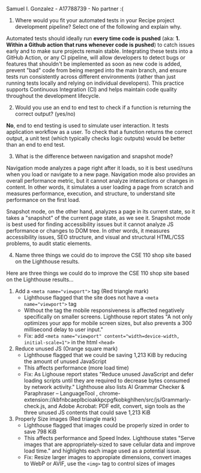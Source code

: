 Samuel I. Gonzalez - A17788739 - No partner :(

1) Where would you fit your automated tests in your Recipe project development pipeline? Select one of the following and explain why.

Automated tests should ideally run **every time code is pushed** (aka: **1. Within a Github action that runs whenever code is pushed**) to catch issues early and to make sure projects remain stable. Integrating these tests into a GitHub Action, or any CI pipeline, will allow developers to detect bugs or features that shouldn't be implemented as soon as new code is added, prevent "bad" code from being merged into the main branch, and ensure tests run consistently across different environments (rather than just running tests locally and relying on individual developers). This practice supports Continuous Integration (CI) and helps maintain code quality throughout the development lifecycle.

2) Would you use an end to end test to check if a function is returning the correct output? (yes/no)

**No**, end to end testing is used to simulate user interaction. It tests application workflow as a user. To check that a function returns the correct output, a unit test (which typically checks logic outputs) would be better than an end to end test.

3) What is the difference between navigation and snapshot mode?

Navigation mode analyzes a page right after it loads, so it is best used/runs when you load or navigate to a new page. Navigation mode also provides an overall performance metric, but it cannot analyze interactions or changes in content. In other words, it simulates a user loading a page from scratch and measures performance, execution, and structure, to understand site performance on the first load.

Snapshot mode, on the other hand, analyzes a page in its current state, so it takes a "snapshot" of the current page state, as we see it. Snapshot mode is best used for finding accessibility issues but it cannot analyze JS performance or changes to DOM tree. In other words, it measures accessibility issues, SEO structure, and visual and structural HTML/CSS problems, to audit static elements.

4) Name three things we could do to improve the CSE 110 shop site based on the Lighthouse results.

Here are three things we could do to improve the CSE 110 shop site based on the Lighthouse results...
1. Add a `<meta name="viewport">` tag (Red triangle mark)
    - Lighthouse flagged that the site does not have a `<meta name="viewport">` tag
    - Without the tag the mobile responsiveness is affected negatively specifically on smaller screens. Lighthouse report states "A <meta name="viewport"> not only optimizes your app for mobile screen sizes, but also prevents a 300 millisecond delay to user input."
    - Fix: add `<meta name="viewport" content="width=device-width, initial-scale=1">` in the html `<head>`
2. Reduce unused JS (Orange square mark)
    - Lighthouse flagged that we could be saving 1,213 KiB by reducing the amount of unused JavaScript
    - This affects performance (more load time)
    - Fix: As Lighouse report states "Reduce unused JavaScript and defer loading scripts until they are required to decrease bytes consumed by network activity." Lighthouse also lists AI Grammar Checker & Paraphraser – LanguageTool , chrome-extension://kbfnbcaeplbcioakkpcpgfkobkghlhen/src/js/Grammarly-check.js, and Adobe Acrobat: PDF edit, convert, sign tools as the three unused JS contents that could save 1,213 KiB
3. Properly Size images (Red triangle mark)
    - Lighthouse flagged that images could be properly sized in order to save 798 KiB
    - This affects performance and Speed Index. Lighthouse states "Serve images that are appropriately-sized to save cellular data and improve load time." and highlights each image used as a potential issue.
    - Fix: Resize larger images to appropiate dimensions, convert images to WebP or AVIF, use the `<img>` tag to control sizes of images



